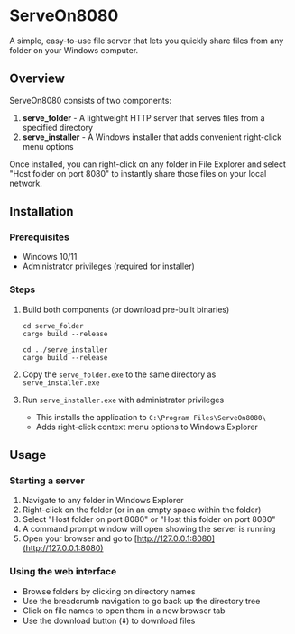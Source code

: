 # ServeOn8080

A simple, easy-to-use file server that lets you quickly share files from any folder on your Windows computer.

## Overview

ServeOn8080 consists of two components:

1. **serve_folder** - A lightweight HTTP server that serves files from a specified directory
2. **serve_installer** - A Windows installer that adds convenient right-click menu options

Once installed, you can right-click on any folder in File Explorer and select "Host folder on port 8080" to instantly share those files on your local network.

## Installation

### Prerequisites

- Windows 10/11
- Administrator privileges (required for installer)

### Steps

1. Build both components (or download pre-built binaries)
   ```
   cd serve_folder
   cargo build --release
   
   cd ../serve_installer
   cargo build --release
   ```

2. Copy the `serve_folder.exe` to the same directory as `serve_installer.exe`

3. Run `serve_installer.exe` with administrator privileges
   - This installs the application to `C:\Program Files\ServeOn8080\`
   - Adds right-click context menu options to Windows Explorer

## Usage

### Starting a server

1. Navigate to any folder in Windows Explorer
2. Right-click on the folder (or in an empty space within the folder)
3. Select "Host folder on port 8080" or "Host this folder on port 8080"
4. A command prompt window will open showing the server is running
5. Open your browser and go to [http://127.0.0.1:8080](http://127.0.0.1:8080)

### Using the web interface

- Browse folders by clicking on directory names
- Use the breadcrumb navigation to go back up the directory tree
- Click on file names to open them in a new browser tab
- Use the download button (⬇️) to download files


